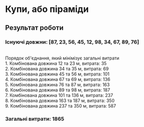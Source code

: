 # Купи, або піраміди

## Результат роботи

### Існуючі довжни: [87, 23, 56, 45, 12, 98, 34, 67, 89, 76]
</br> Порядок об'єднання, який мінімізує загальні витрати
</br>            1. Комбінована довжина 12 та 23 м, витрата: 35
</br>            2. Комбінована довжина 34 та 35 м, витрата: 69
</br>            3. Комбінована довжина 45 та 56 м, витрата: 101
</br>            4. Комбінована довжина 67 та 69 м, витрата: 136
</br>            5. Комбінована довжина 76 та 87 м, витрата: 163
</br>            6. Комбінована довжина 89 та 98 м, витрата: 187
</br>            7. Комбінована довжина 101 та 136 м, витрата: 237
</br>            8. Комбінована довжина 163 та 187 м, витрата: 350
</br>            9. Комбінована довжина 237 та 350 м, витрата: 587

### Загальні витрати: 1865